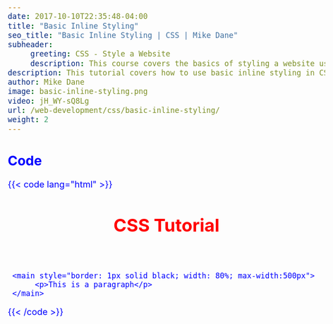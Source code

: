 ```yaml
---
date: 2017-10-10T22:35:48-04:00
title: "Basic Inline Styling"
seo_title: "Basic Inline Styling | CSS | Mike Dane"
subheader:
     greeting: CSS - Style a Website
     description: This course covers the basics of styling a website using CSS. Work your way through the videos/articles and I'll teach you everything you need to know to style a basic website!
description: This tutorial covers how to use basic inline styling in CSS.
author: Mike Dane
image: basic-inline-styling.png
video: jH_WY-sQ8Lg
url: /web-development/css/basic-inline-styling/
weight: 2
---
```


## Code

{{< code lang="html" >}}
<body style="color: blue; font-size:20px">
     <header>
          <h1 style="color: red;">CSS Tutorial</h1>
     </header>

     <main style="border: 1px solid black; width: 80%; max-width:500px">
          <p>This is a paragraph</p>
     </main>
</body>
{{< /code >}}